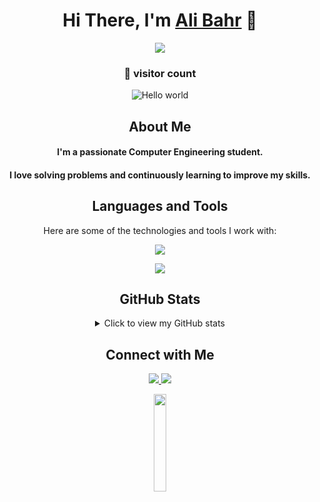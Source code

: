 <div align="center">
  <h1>Hi There, I'm <a href="https://www.linkedin.com/in/ali-bahr-50233a262/" target="_blank">Ali Bahr</a> 👋</h1>
  
  <p align="center">
    <img src="https://user-images.githubusercontent.com/74038190/229223263-cf2e4b07-2615-4f87-9c38-e37600f8381a.gif" />
  </p>
  <h3>👀 visitor count</h3>
  <img src="https://profile-counter.glitch.me/ali-bahr/count.svg" alt="Hello world" />
  
  <h2>About Me</h2>
  
  <h4>I'm a passionate Computer Engineering student.</h4>
  <h4>I love solving problems and continuously learning to improve my skills.</h4>
  
  <h2>Languages and Tools</h2>
  
  Here are some of the technologies and tools I work with:
  <p align="center">
    <a href="https://skillicons.dev/"><img src="https://skillicons.dev/icons?i=html,css,javascript,java,c,cpp,python,nodejs,expressjs,mongodb,linux,git,docker,anaconda,aws,clion,idea,pycharm,vscode&perline=7" /></a>
  </p>
  <p align="center"><img src="http://github-profile-summary-cards.vercel.app/api/cards/most-commit-language?username=ali-bahr&theme=radical" /></p>
  
  <h2>GitHub Stats</h2>
  
  <details>
    <summary>Click to view my GitHub stats</summary>
    <p align="center"><img src="https://github-readme-stats.vercel.app/api?username=ali-bahr&show_icons=true&theme=radical" /></p>
  </details>
  
  <h2>Connect with Me</h2>
  
  <div>
    <a href="https://www.linkedin.com/in/ali-bahr-50233a262/">
      <img src="https://skillicons.dev/icons?i=linkedin" />
    </a>
    <a href="mailto:alibahr313@gmail.com">
      <img src="https://skillicons.dev/icons?i=gmail" />
    </a>
  </div>
  <p align="center"><img src="https://media.giphy.com/media/jpVnC65DmYeyRL4LHS/giphy.gif" width="20%" /></p>
</div>
